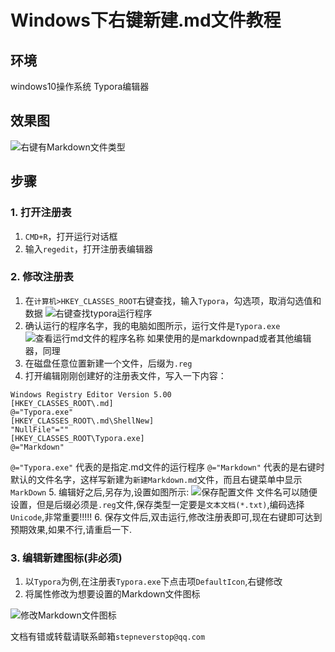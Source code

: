 # Windows下右键新建.md文件教程

## 环境

windows10操作系统
Typora编辑器

## 效果图

![右键有Markdown文件类型](C:\F\windows下右键新建markdown文件\1546050455.jpg "效果图")

## 步骤

### 1. 打开注册表
1. `CMD+R`，打开运行对话框
2. 输入`regedit`，打开注册表编辑器

### 2. 修改注册表
1. 在`计算机>HKEY_CLASSES_ROOT`右键查找，输入`Typora`，勾选项，取消勾选值和数据
![右键查找typora运行程序](C:\F\windows下右键新建markdown文件\20181229103503.png)
2. 确认运行的程序名字，我的电脑如图所示，运行文件是`Typora.exe`
![查看运行md文件的程序名称](C:\F\windows下右键新建markdown文件\20181229103752.png)
如果使用的是markdownpad或者其他编辑器，同理
3. 在磁盘任意位置新建一个文件，后缀为`.reg`
4. 打开编辑刚刚创建好的注册表文件，写入一下内容：
```
Windows Registry Editor Version 5.00
[HKEY_CLASSES_ROOT\.md]
@="Typora.exe"
[HKEY_CLASSES_ROOT\.md\ShellNew]
"NullFile"=""
[HKEY_CLASSES_ROOT\Typora.exe]
@="Markdown"
```

`@="Typora.exe"` 代表的是指定.md文件的运行程序
`@="Markdown"` 代表的是右键时默认的文件名字，这样写新建为`新建Markdown.md`文件，而且右键菜单中显示`MarkDown`
5. 编辑好之后,另存为,设置如图所示:
![保存配置文件](C:\F\windows下右键新建markdown文件\20181229105408.png)
文件名可以随便设置，但是后缀必须是`.reg`文件,保存类型一定要是`文本文档(*.txt)`,编码选择`Unicode`,非常重要!!!!!
6. 保存文件后,双击运行,修改注册表即可,现在右键即可达到预期效果,如果不行,请重启一下.
### 3. 编辑新建图标(非必须)
1. 以`Typora`为例,在注册表`Typora.exe`下点击项`DefaultIcon`,右键修改
2. 将属性修改为想要设置的Markdown文件图标

  ![修改Markdown文件图标](C:\F\windows下右键新建markdown文件\20181229105300.png)


文档有错或转载请联系邮箱`stepneverstop@qq.com`